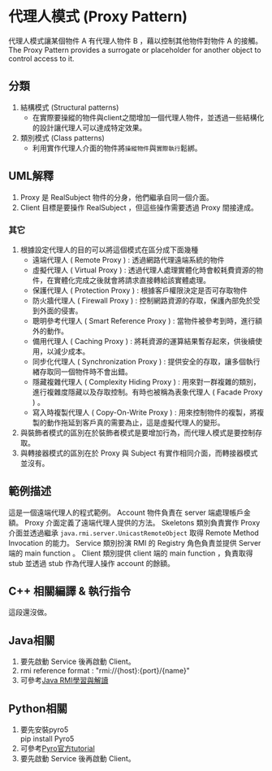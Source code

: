 # 代理人模式 (Proxy Pattern)

代理人模式讓某個物件 A 有代理人物件 B ，藉以控制其他物件對物件 A 的接觸。  
The Proxy Pattern provides a surrogate or placeholder for another object to control access to it.

## 分類

1. 結構模式 (Structural patterns)
   - 在實際要操縱的物件與client之間增加一個代理人物件，並透過一些結構化的設計讓代理人可以達成特定效果。
1. 類別模式 (Class patterns)
   - 利用實作代理人介面的物件將`操縱物件`與`實際執行`鬆綁。

## UML解釋

1. Proxy 是 RealSubject 物件的分身，他們繼承自同一個介面。
2. Client 目標是要操作 RealSubject ，但這些操作需要透過 Proxy 間接達成。

### 其它

1. 根據設定代理人的目的可以將這個模式在區分成下面幾種
   - 遠端代理人 ( Remote Proxy ) : 透過網路代理遠端系統的物件
   - 虛擬代理人 ( Virtual Proxy ) : 透過代理人處理實體化時會較耗費資源的物件，在實體化完成之後就會將請求直接轉給該實體處理。
   - 保護代理人 ( Protection Proxy ) : 根據客戶權限決定是否可存取物件
   - 防火牆代理人 ( Firewall Proxy ) : 控制網路資源的存取，保護內部免於受到外面的侵害。
   - 聰明參考代理人 ( Smart Reference Proxy ) : 當物件被參考到時，進行額外的動作。
   - 備用代理人 ( Caching Proxy ) : 將耗資源的運算結果暫存起來，供後續使用，以減少成本。
   - 同步化代理人 ( Synchronization Proxy ) : 提供安全的存取，讓多個執行緖存取同一個物件時不會出錯。
   - 隱藏複雜代理人 ( Complexity Hiding Proxy ) : 用來對一群複雜的類別，進行複雜度隱藏以及存取控制。有時也被稱為表象代理人 ( Facade Proxy ) 。
   - 寫入時複製代理人 ( Copy-On-Write Proxy ) : 用來控制物件的複製，將複製的動作拖延到客戶真的需要為止，這是虛擬代理人的變形。
2. 與裝飾者模式的區別在於裝飾者模式是要增加行為，而代理人模式是要控制存取。
3. 與轉接器模式的區別在於 Proxy 與 Subject 有實作相同介面，而轉接器模式並沒有。

## 範例描述

這是一個遠端代理人的程式範例。 Account 物件負責在 server 端處理帳戶金額。 Proxy 介面定義了遠端代理人提供的方法。 Skeletons 類別負責實作 Proxy 介面並透過繼承 `java.rmi.server.UnicastRemoteObject` 取得 Remote Method Invocation 的能力。 Service 類別扮演 RMI 的 Registry 角色負責並提供 Server 端的 main function 。 Client 類別提供 client 端的 main function ，負責取得 stub 並透過 stub 作為代理人操作 account 的餘額。

## C++ 相關編譯 & 執行指令  

這段還沒做。

## Java相關

1. 要先啟動 Service 後再啟動 Client。
1. rmi reference format : "rmi://{host}:{port}/{name}"
1. 可參考[Java RMI學習與解讀](https://iter01.com/634299.html)

## Python相關

1. 要先安裝pyro5  
pip install Pyro5
1. 可參考[Pyro官方tutorial](https://pyro4.readthedocs.io/en/stable/tutorials.html)
1. 要先啟動 Service 後再啟動 Client。
